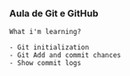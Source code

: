 ### Aula de Git e GitHub

    What i'm learning?

    - Git initialization
    - Git Add and commit chances
    - Show commit logs